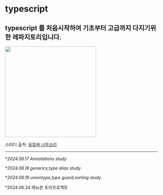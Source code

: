 # typescript
## typescript 를 처음시작하여 기초부터 고급까지 다지기위한 레파지토리입니다. 

<img src="https://github.com/dasom-jo/typescript/assets/159886707/b750e418-07a7-40af-9afd-79d26e1af0a1" width="300" height="300" />

스터디 출처:
[유튜버 나무소리](https://www.youtube.com/watch?v=0UMmCbcZid0&list=PLOSNUO27qFbsI9bAIVitBcq-klZae5GMi,"유튜브강의")
***
*_2024.06.17 Annotations study_

*_2024.06.18 generics,type alias study_

*_2024.06.19 uniontype,type guard,sorting study_

*2024.06.24 메뉴판 토이프로젝트
